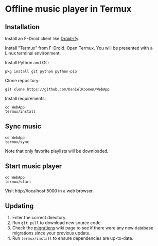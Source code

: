 # Offline music player in Termux

## Installation

Install an F-Droid client like [Droid-ify](https://f-droid.org/repo/com.looker.droidify_57.apk).

Install "Termux" from F-Droid. Open Termux. You will be presented with a Linux terminal environment.

Install Python and Git:
```
pkg install git python python-pip
```

Clone repository:
```
git clone https://github.com/DanielKoomen/WebApp
```

Install requirements:
```
cd WebApp
termux/install
```

## Sync music
```
cd WebApp
termux/sync
```

Note that only favorite playlists will be downloaded.

## Start music player
```
cd WebApp
termux/start
```

Visit http://localhost:5000 in a web browser.

## Updating
1. Enter the correct directory.
2. Run `git pull` to download new source code.
3. Check the [migrations](./migrations.md) wiki page to see if there were any new database migrations since your previous update.
4. Run `termux/install` to ensure dependencies are up-to-date.
